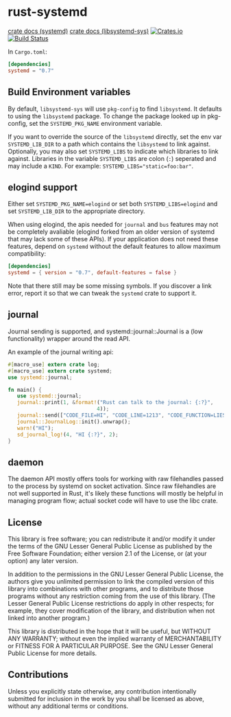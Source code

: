 rust-systemd
============

[crate docs (systemd)](http://docs.rs/crate/systemd)
[crate docs (libsystemd-sys)](http://docs.rs/crate/libsystemd-sys)
[![Crates.io](https://img.shields.io/crates/v/systemd.svg?maxAge=2592000)](https://crates.io/crates/systemd)
[![Build Status](https://travis-ci.org/jmesmon/rust-systemd.svg?branch=master)](https://travis-ci.org/jmesmon/rust-systemd)


In `Cargo.toml`:
```toml
[dependencies]
systemd = "0.7"
```

Build Environment variables
---------------------------

By default, `libsystemd-sys` will use `pkg-config` to find `libsystemd`. It
defaults to using the `libsystemd` package. To change the package looked up in
pkg-config, set the `SYSTEMD_PKG_NAME` environment variable.

If you want to override the source of the `libsystemd` directly, set the env
var `SYSTEMD_LIB_DIR` to a path which contains the `libsystemd` to link
against. Optionally, you may also set `SYSTEMD_LIBS` to indicate which
libraries to link against. Libraries in the variable `SYSTEMD_LIBS` are colon
(`:`) seperated and may include a `KIND`. For example:
`SYSTEMD_LIBS="static=foo:bar"`.


elogind support
---------------

Either set `SYSTEMD_PKG_NAME=elogind` or set both `SYSTEMD_LIBS=elogind` and
set `SYSTEMD_LIB_DIR` to the appropriate directory.

When using elogind, the apis needed for `journal` and `bus` features may not be completely
avaliable (elogind forked from an older version of systemd that may lack some
of these APIs). If your application does not need these features, depend on
`systemd` without the default features to allow maximum compatibility:

```toml
[dependencies]
systemd = { version = "0.7", default-features = false }
```

Note that there still may be some missing symbols. If you discover a link
error, report it so that we can tweak the `systemd` crate to support it.

journal
-------
Journal sending is supported, and systemd::journal::Journal is a (low
functionality) wrapper around the read API.

An example of the journal writing api:

```rust
#[macro_use] extern crate log;
#[macro_use] extern crate systemd;
use systemd::journal;

fn main() {
   use systemd::journal;
   journal::print(1, &format!("Rust can talk to the journal: {:?}",
                             4));
   journal::send(["CODE_FILE=HI", "CODE_LINE=1213", "CODE_FUNCTION=LIES"]);
   journal::JournalLog::init().unwrap();
   warn!("HI");
   sd_journal_log!(4, "HI {:?}", 2);
}
```

daemon
------
The daemon API mostly offers tools for working with raw filehandles passed to
the process by systemd on socket activation. Since raw filehandles are not well
supported in Rust, it's likely these functions will mostly be helpful in
managing program flow; actual socket code will have to use the libc crate.


License
-------

This library is free software; you can redistribute it and/or
modify it under the terms of the GNU Lesser General Public
License as published by the Free Software Foundation; either
version 2.1 of the License, or (at your option) any later version.

In addition to the permissions in the GNU Lesser General Public License, the
authors give you unlimited permission to link the compiled version of this
library into combinations with other programs, and to distribute those programs
without any restriction coming from the use of this library. (The Lesser
General Public License restrictions do apply in other respects; for example,
they cover modification of the library, and distribution when not linked into
another program.)

This library is distributed in the hope that it will be useful,
but WITHOUT ANY WARRANTY; without even the implied warranty of
MERCHANTABILITY or FITNESS FOR A PARTICULAR PURPOSE.  See the GNU
Lesser General Public License for more details.

Contributions
-------------

Unless you explicitly state otherwise, any contribution intentionally submitted
for inclusion in the work by you shall be licensed as above, without any
additional terms or conditions.
